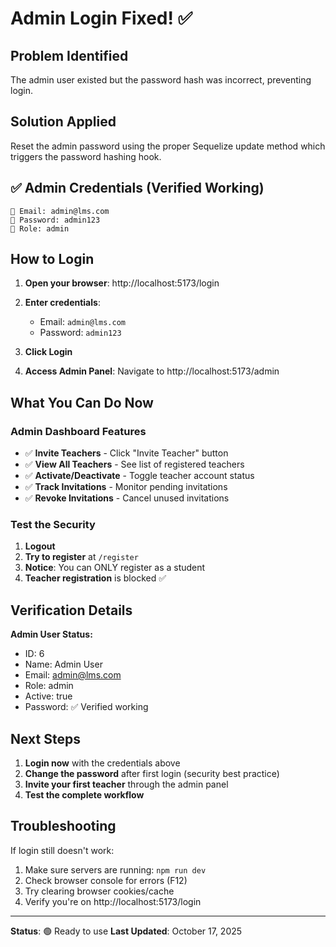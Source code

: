 # Admin Login Fixed! ✅

## Problem Identified
The admin user existed but the password hash was incorrect, preventing login.

## Solution Applied
Reset the admin password using the proper Sequelize update method which triggers the password hashing hook.

## ✅ Admin Credentials (Verified Working)

```
📧 Email: admin@lms.com
🔑 Password: admin123
👤 Role: admin
```

## How to Login

1. **Open your browser**: http://localhost:5173/login

2. **Enter credentials**:
   - Email: `admin@lms.com`
   - Password: `admin123`

3. **Click Login**

4. **Access Admin Panel**: Navigate to http://localhost:5173/admin

## What You Can Do Now

### Admin Dashboard Features
- ✅ **Invite Teachers** - Click "Invite Teacher" button
- ✅ **View All Teachers** - See list of registered teachers
- ✅ **Activate/Deactivate** - Toggle teacher account status
- ✅ **Track Invitations** - Monitor pending invitations
- ✅ **Revoke Invitations** - Cancel unused invitations

### Test the Security
1. **Logout**
2. **Try to register** at `/register`
3. **Notice**: You can ONLY register as a student
4. **Teacher registration** is blocked ✅

## Verification Details

**Admin User Status:**
- ID: 6
- Name: Admin User
- Email: admin@lms.com  
- Role: admin
- Active: true
- Password: ✅ Verified working

## Next Steps

1. **Login now** with the credentials above
2. **Change the password** after first login (security best practice)
3. **Invite your first teacher** through the admin panel
4. **Test the complete workflow**

## Troubleshooting

If login still doesn't work:
1. Make sure servers are running: `npm run dev`
2. Check browser console for errors (F12)
3. Try clearing browser cookies/cache
4. Verify you're on http://localhost:5173/login

---

**Status**: 🟢 Ready to use
**Last Updated**: October 17, 2025
